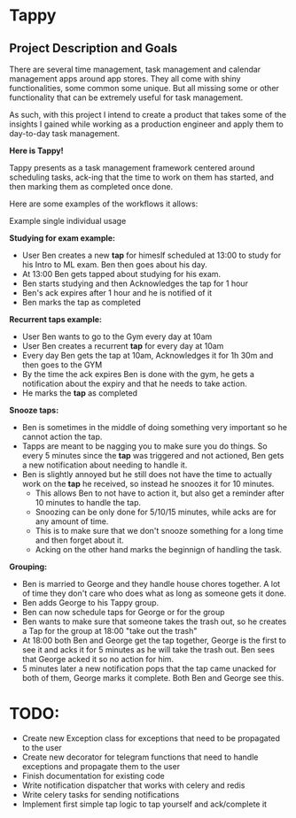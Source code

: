 # Tappy

## Project Description and Goals

There are several time management, task management and calendar management apps around app stores. They all come with shiny functionalities, some common some unique. But all missing some or other functionality that can be extremely useful for task management.

As such, with this project I intend to create a product that takes some of the insights I gained while working as a production engineer and apply them to day-to-day task management.

**Here is Tappy!**

Tappy presents as a task management framework centered around scheduling tasks, ack-ing that the time to work on them has started, and then marking them as completed once done.

Here are some examples of the workflows it allows:

Example single individual usage

**Studying for exam example:**
- User Ben creates a new **tap** for himeslf scheduled at 13:00 to study for his Intro to ML exam. Ben then goes about his day.
- At 13:00 Ben gets tapped about studying for his exam.
- Ben starts studying and then Acknowledges the tap for 1 hour
- Ben's ack expires after 1 hour and he is notified of it
- Ben marks the tap as completed

**Recurrent taps example:**
- User Ben wants to go to the Gym every day at 10am
- User Ben creates a recurrent **tap** for every day at 10am
- Every day Ben gets the tap at 10am, Acknowledges it for 1h 30m and then goes to the GYM
- By the time the ack expires Ben is done with the gym, he gets a notification about the expiry and that he needs to take action.
- He marks the **tap** as completed

**Snooze taps:**
- Ben is sometimes in the middle of doing something very important so he cannot action the tap.
- Tapps are meant to be nagging you to make sure you do things. So every 5 minutes since the **tap** was triggered and not actioned, Ben gets a new notification about needing to handle it.
- Ben is slightly annoyed but he still does not have the time to actually work on the **tap** he received, so instead he snoozes it for 10 minutes.
  - This allows Ben to not have to action it, but also get a reminder after 10 minutes to handle the tap.
  - Snoozing can be only done for 5/10/15 minutes, while acks are for any amount of time.
  - This is to make sure that we don't snooze something for a long time and then forget about it.
  - Acking on the other hand marks the beginnign of handling the task.

**Grouping:**

- Ben is married to George and they handle house chores together. A lot of time they don't care who does what as long as someone gets it done.
- Ben adds George to his Tappy group.
- Ben can now schedule taps for George or for the group
- Ben wants to make sure that someone takes the trash out, so he creates a Tap for the group at 18:00 "take out the trash"
- At 18:00 both Ben and George get the tap together, George is the first to see it and acks it for 5 minutes as he will take the trash out. Ben sees that George acked it so no action for him.
- 5 minutes later a new notification pops that the tap came unacked for both of them, George marks it complete. Both Ben and George see this.


# TODO:

- Create new Exception class for exceptions that need to be propagated to the user
- Create new decorator for telegram functions that need to handle exceptions and propagate them to the user
- Finish documentation for existing code
- Write notification dispatcher that works with celery and redis
- Write celery tasks for sending notifications
- Implement first simple tap logic to tap yourself and ack/complete it
